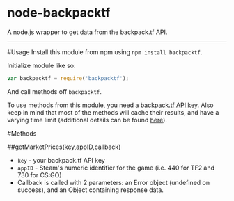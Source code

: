 # node-backpacktf
A node.js wrapper to get data from the backpack.tf API.

---

#Usage
Install this module from npm using `npm install backpacktf`.

Initialize module like so:

```JavaScript
var backpacktf = require('backpacktf');
```

And call methods off `backpacktf`.

To use methods from this module, you need a [backpack.tf API key](http://backpack.tf/api/register). Also keep in mind that most of the methods will cache their results, and have a varying time limit (additional details can be found [here](http://backpack.tf/developer)).

#Methods

##getMarketPrices(key,appID,callback)

* `key` - your backpack.tf API key
* `appID` - Steam's numeric identifier for the game (i.e. 440 for TF2 and 730 for CS:GO)
* Callback is called with 2 parameters: an Error object (undefined on success), and an Object containing response data.


